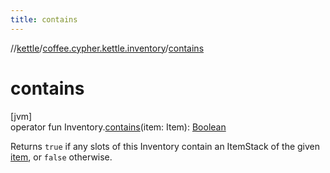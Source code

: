 ```yaml
---
title: contains
---
```

//[kettle](../../index.html)/[coffee.cypher.kettle.inventory](index.html)/[contains](contains.html)



# contains



[jvm]\
operator fun Inventory.[contains](contains.html)(item: Item): [Boolean](https://kotlinlang.org/api/latest/jvm/stdlib/kotlin/-boolean/index.html)



Returns `true` if any slots of this Inventory contain an ItemStack of the given [item](contains.html), or `false` otherwise.




